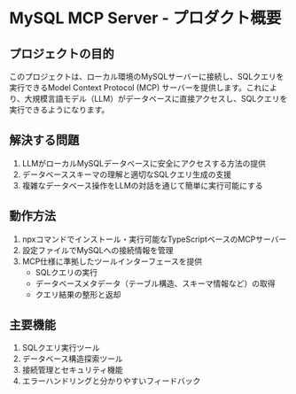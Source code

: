 # MySQL MCP Server - プロダクト概要

## プロジェクトの目的
このプロジェクトは、ローカル環境のMySQLサーバーに接続し、SQLクエリを実行できるModel Context Protocol (MCP) サーバーを提供します。これにより、大規模言語モデル（LLM）がデータベースに直接アクセスし、SQLクエリを実行できるようになります。

## 解決する問題
1. LLMがローカルMySQLデータベースに安全にアクセスする方法の提供
2. データベーススキーマの理解と適切なSQLクエリ生成の支援
3. 複雑なデータベース操作をLLMの対話を通じて簡単に実行可能にする

## 動作方法
1. npxコマンドでインストール・実行可能なTypeScriptベースのMCPサーバー
2. 設定ファイルでMySQLへの接続情報を管理
3. MCP仕様に準拠したツールインターフェースを提供
   - SQLクエリの実行
   - データベースメタデータ（テーブル構造、スキーマ情報など）の取得
   - クエリ結果の整形と返却

## 主要機能
1. SQLクエリ実行ツール
2. データベース構造探索ツール
3. 接続管理とセキュリティ機能
4. エラーハンドリングと分かりやすいフィードバック

